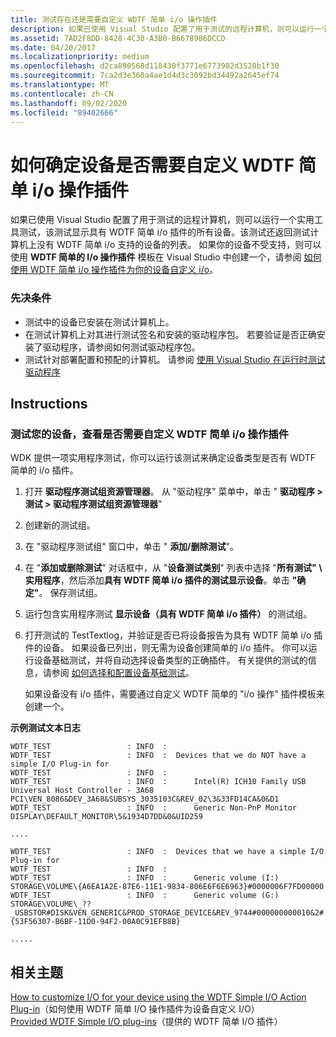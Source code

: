 ```yaml
---
title: 测试存在还是需要自定义 WDTF 简单 i/o 操作插件
description: 如果已使用 Visual Studio 配置了用于测试的远程计算机，则可以运行一个实用工具测试，该测试显示具有 WDTF 简单 i/o 插件的所有设备。
ms.assetid: 7AD2F8DD-8428-4C30-A3B0-B6678986DCCD
ms.date: 04/20/2017
ms.localizationpriority: medium
ms.openlocfilehash: d2ca890568d118430f3771e6773902d3520b1f30
ms.sourcegitcommit: 7ca2d3e360a4ae1d4d3c3092bd34492a2645ef74
ms.translationtype: MT
ms.contentlocale: zh-CN
ms.lasthandoff: 09/02/2020
ms.locfileid: "89402666"
---
```

# <a name="how-to-determine-if-a-custom-wdtf-simple-io-action-plug-in-is-required-for-your-device"></a>如何确定设备是否需要自定义 WDTF 简单 i/o 操作插件


如果已使用 Visual Studio 配置了用于测试的远程计算机，则可以运行一个实用工具测试，该测试显示具有 WDTF 简单 i/o 插件的所有设备。该测试还返回测试计算机上没有 WDTF 简单 i/o 支持的设备的列表。 如果你的设备不受支持，则可以使用 **WDTF 简单的 I/o 操作插件** 模板在 Visual Studio 中创建一个，请参阅 [如何使用 WDTF 简单 i/o 操作插件为你的设备自定义 i/o](to-customize-i-o-for-your-device-using-the-wdtf-simple-i-o-action-plug-in.md)。

### <a name="prerequisites"></a>先决条件

-   测试中的设备已安装在测试计算机上。
-   在测试计算机上对其进行测试签名和安装的驱动程序包。 若要验证是否正确安装了驱动程序，请参阅如何测试驱动程序包。
-   测试针对部署配置和预配的计算机。 请参阅 [使用 Visual Studio 在运行时测试驱动程序](/windows-hardware/drivers)

<a name="instructions"></a>Instructions
------------

### <a name="test-your-device-to-see-if-you-need-to-customize-the-wdtf-simple-io-action-plug-in"></a>测试您的设备，查看是否需要自定义 WDTF 简单 i/o 操作插件

WDK 提供一项实用程序测试，你可以运行该测试来确定设备类型是否有 WDTF 简单的 i/o 插件。

1.  打开 **驱动程序测试组资源管理器**。 从 "驱动程序" 菜单中，单击 " **驱动程序 &gt; 测试 &gt; 驱动程序测试组资源管理器**"
2.  创建新的测试组。
3.  在 "驱动程序测试组" 窗口中，单击 " **添加/删除测试**"。
4.  在 "**添加或删除测试**" 对话框中，从 "**设备测试类别**" 列表中选择 "**所有测试" \\ 实用程序**，然后添加**具有 WDTF 简单 i/o 插件的测试显示设备**。单击 **"确定"**。 保存测试组。
5.  运行包含实用程序测试 **显示设备（具有 WDTF 简单 i/o 插件）** 的测试组。
6.  打开测试的 TestTextlog，并验证是否已将设备报告为具有 WDTF 简单 i/o 插件的设备。 如果设备已列出，则无需为设备创建简单的 i/o 插件。 你可以运行设备基础测试，并将自动选择设备类型的正确插件。 有关提供的测试的信息，请参阅 [如何选择和配置设备基础测试](/windows-hardware/drivers)。

    如果设备没有 i/o 插件，需要通过自定义 WDTF 简单的 "i/o 操作" 插件模板来创建一个。

**示例测试文本日志**

``` syntax
WDTF_TEST                 : INFO  : 
WDTF_TEST                 : INFO  :  Devices that we do NOT have a simple I/O Plug-in for
WDTF_TEST                 : INFO  : 
WDTF_TEST                 : INFO  :      Intel(R) ICH10 Family USB Universal Host Controller - 3A68 PCI\VEN_8086&DEV_3A68&SUBSYS_3035103C&REV_02\3&33FD14CA&0&D1 
WDTF_TEST                 : INFO  :      Generic Non-PnP Monitor DISPLAY\DEFAULT_MONITOR\5&1934D7DD&0&UID259 

....

WDTF_TEST                 : INFO  :  Devices that we have a simple I/O Plug-in for
WDTF_TEST                 : INFO  : 
WDTF_TEST                 : INFO  :      Generic volume (I:) STORAGE\VOLUME\{A6EA1A2E-87E6-11E1-9834-806E6F6E6963}#0000006F7FD00000
WDTF_TEST                 : INFO  :      Generic volume (G:) STORAGE\VOLUME\_??_USBSTOR#DISK&VEN_GENERIC&PROD_STORAGE_DEVICE&REV_9744#000000000010&2#{53F56307-B6BF-11D0-94F2-00A0C91EFB8B} 

..... 

```

## <a name="related-topics"></a>相关主题
[How to customize I/O for your device using the WDTF Simple I/O Action Plug-in](to-customize-i-o-for-your-device-using-the-wdtf-simple-i-o-action-plug-in.md)（如何使用 WDTF 简单 I/O 操作插件为设备自定义 I/O）  
[Provided WDTF Simple I/O plug-ins](provided-wdtf-simpleio-plug-ins.md)（提供的 WDTF 简单 I/O 插件）